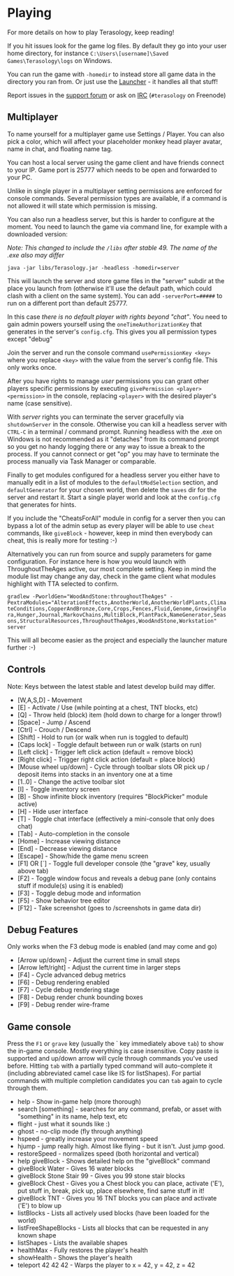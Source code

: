 # Playing

For more details on how to play Terasology, keep reading!

If you hit issues look for the game log files. By default they go into your user home directory, for instance `C:\Users\[username]\Saved Games\Terasology\logs` on Windows.

You can run the game with `-homedir` to instead store all game data in the directory you ran from. Or just use the [Launcher](https://github.com/MovingBlocks/TerasologyLauncher/releases) - it handles all that stuff!

Report issues in the [support forum](http://forum.terasology.org/forum/support.20) or ask on [IRC](https://github.com/MovingBlocks/Terasology/wiki/Using-IRC) (`#terasology` on Freenode)


## Multiplayer

To name yourself for a multiplayer game use Settings / Player. You can also pick a color, which will affect your placeholder monkey head player avatar, name in chat, and floating name tag.

You can host a local server using the game client and have friends connect to your IP. Game port is 25777 which needs to be open and forwarded to your PC.

Unlike in single player in a multiplayer setting permissions are enforced for console commands. Several permission types are available, if a command is not allowed it will state which permission is missing.

You can also run a headless server, but this is harder to configure at the moment. You need to launch the game via command line, for example with a downloaded version:

*Note: This changed to include the `/libs` after stable 49. The name of the .exe also may differ*

`java -jar libs/Terasology.jar -headless -homedir=server`

This will launch the server and store game files in the "server" subdir at the place you launch from (otherwise it'll use the default path, which could clash with a client on the same system). You can add `-serverPort=#####` to run on a different port than default 25777.

In this case *there is no default player with rights beyond "chat"*. You need to gain admin powers yourself using the `oneTimeAuthorizationKey` that generates in the server's `config.cfg`. This gives you all permission types except "debug"

Join the server and run the console command `usePermissionKey <key>` where you replace `<key>` with the value from the server's config file. This only works once.

After you have rights to manage *user* permissions you can grant other players specific permissions by executing `givePermission <player> <permission>` in the console, replacing `<player>` with the desired player's name (case sensitive).

With *server* rights you can terminate the server gracefully via `shutdownServer` in the console. Otherwise you can kill a headless server with `CTRL-C` in a terminal / command prompt. Running headless with the .exe on Windows is not recommended as it "detaches" from its command prompt so you get no handy logging there or any way to issue a break to the process. If you cannot connect or get "op" you may have to terminate the process manually via Task Manager or comparable.

Finally to get modules configured for a headless server you either have to manually edit in a list of modules to the `defaultModSelection` section, and `defaultGenerator` for your chosen world, then delete the `saves` dir for the server and restart it. Start a single player world and look at the `config.cfg` that generates for hints.

If you include the "CheatsForAll" module in config for a server then you can bypass a lot of the admin setup as every player will be able to use `cheat` commands, like `giveBlock` - however, keep in mind then everybody can cheat, this is really more for testing :-)

Alternatively you can run from source and supply parameters for game configuration. For instance here is how you would launch with ThroughoutTheAges active, our most complete setting. Keep in mind the module list may change any day, check in the game client what modules highlight with TTA selected to confirm.

`gradlew -PworldGen="WoodAndStone:throughoutTheAges" -PextraModules="AlterationEffects,AnotherWorld,AnotherWorldPlants,ClimateConditions,CopperAndBronze,Core,Crops,Fences,Fluid,Genome,GrowingFlora,Hunger,Journal,MarkovChains,MultiBlock,PlantPack,NameGenerator,Seasons,StructuralResources,ThroughoutTheAges,WoodAndStone,Workstation" server`

This will all become easier as the project and especially the launcher mature further :-)


## Controls

Note: Keys between the latest stable and latest develop build may differ.

* [W,A,S,D] - Movement
* [E] - Activate / Use (while pointing at a chest, TNT blocks, etc)
* [Q] - Throw held (block) item (hold down to charge for a longer throw!)
* [Space] - Jump / Ascend
* [Ctrl] - Crouch / Descend
* [Shift] - Hold to run (or walk when run is toggled to default)
* [Caps lock] - Toggle default between run or walk (starts on run)
* [Left click] - Trigger left click action (default = remove block)
* [Right click] - Trigger right click action (default = place block)
* [Mouse wheel up/down] - Cycle through toolbar slots OR pick up / deposit items into stacks in an inventory one at a time
* [1..0] - Change the active toolbar slot
* [I] - Toggle inventory screen
* [B] - Show infinite block inventory (requires "BlockPicker" module active)
* [H] - Hide user interface
* [T] - Toggle chat interface (effectively a mini-console that only does chat)
* [Tab] - Auto-completion in the console
* [Home] - Increase viewing distance
* [End] - Decrease viewing distance
* [Escape] - Show/hide the game menu screen
* [F1] OR [`] - Toggle full developer console (the "grave" key, usually above tab)
* [F2] - Toggle window focus and reveals a debug pane (only contains stuff if module(s) using it is enabled)
* [F3] - Toggle debug mode and information
* [F5] - Show behavior tree editor
* [F12] - Take screenshot (goes to /screenshots in game data dir)


## Debug Features

Only works when the F3 debug mode is enabled (and may come and go)

* [Arrow up/down] - Adjust the current time in small steps
* [Arrow left/right] - Adjust the current time in larger steps
* [F4] - Cycle advanced debug metrics
* [F6] - Debug rendering enabled
* [F7] - Cycle debug rendering stage
* [F8] - Debug render chunk bounding boxes
* [F9] - Debug render wire-frame


## Game console

Press the `F1` or `grave` key (usually the \` key immediately above `tab`) to show the in-game console. Mostly everything is case insensitive. Copy paste is supported and up/down arrow will cycle through commands you've used before. Hitting `tab` with a partially typed command will auto-complete it (including abbreviated camel case like lS for listShapes). For partial commands with multiple completion candidates you can `tab` again to cycle through them.

* help - Show in-game help (more thorough)
* search [something] - searches for any command, prefab, or asset with "something" in its name, help text, etc
* flight - just what it sounds like :)
* ghost - no-clip mode (fly through anything)
* hspeed - greatly increase your movement speed
* hjump - jump really high. Almost like flying - but it isn't. Just jump good.
* restoreSpeed - normalizes speed (both horizontal and vertical)
* help giveBlock - Shows detailed help on the "giveBlock" command
* giveBlock Water - Gives 16 water blocks
* giveBlock Stone Stair 99 - Gives you 99 stone stair blocks
* giveBlock Chest - Gives you a Chest block you can place, activate ('E'), put stuff in, break, pick up, place elsewhere, find same stuff in it!
* giveBlock TNT - Gives you 16 TNT blocks you can place and activate ('E') to blow up
* listBlocks - Lists all actively used blocks (have been loaded for the world)
* listFreeShapeBlocks - Lists all blocks that can be requested in any known shape
* listShapes - Lists the available shapes
* healthMax - Fully restores the player's health
* showHealth - Shows the player's health
* teleport 42 42 42 - Warps the player to x = 42, y = 42, z = 42
